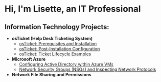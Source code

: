 <h1>Hi, I'm Lisette,  an  IT Professional

<h2> Information Technology Projects:</h2>

- <b>osTicket (Help Desk Ticketing System)</b>
  - [osTicket: Prerequisites and Installation](https://github.com/LisetteTrejo/osticket-prereqs)
  - [osTicket: Post-Installation Configuration](https://github.com/LisetteTrejo/post-install-config)
  - [osTicket: Ticket Lifecycle Examples](https://github.com/LisetteTrejo/ticket-lifecycle)
- <b>Microsoft Azure</b>
  - [Configuring Active Directory within Azure VMs](https://github.com/LisetteTrejo/configure-ad)
  - [Network Security Groups (NSGs) and Inspecting Network Protocols](https://github.com/LisetteTrejo/azure-network-protocols)
- <b>Network File Sharing and Permissions
